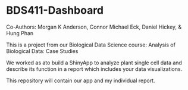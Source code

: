 # BDS411-Dashboard

Co-Authors: Morgan K Anderson, Connor Michael Eck, Daniel Hickey, & Hung Phan

This is a project from our Biological Data Science course: Analysis of Biological Data: Case Studies

We worked as ato build a ShinyApp to analyze plant single cell data and describe its function in a report which includes your data visualizations. 

This repository will contain our app and my individual report. 
